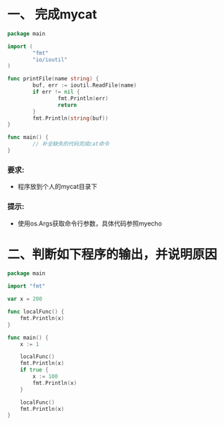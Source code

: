# 一、 完成mycat

```go
package main

import (
        "fmt"
        "io/ioutil"
)

func printFile(name string) {
        buf, err := ioutil.ReadFile(name)
        if err != nil {
                fmt.Println(err)
                return
        }
        fmt.Println(string(buf))
}

func main() {
        // 补全缺失的代码完成cat命令
}
```

### 要求:
- 程序放到个人的mycat目录下

### 提示:
- 使用os.Args获取命令行参数，具体代码参照myecho


# 二、判断如下程序的输出，并说明原因

```go
package main

import "fmt"

var x = 200

func localFunc() {
	fmt.Println(x)
}

func main() {
	x := 1

	localFunc()
	fmt.Println(x)
	if true {
		x := 100
		fmt.Println(x)
	}

	localFunc()
	fmt.Println(x)
}

```
